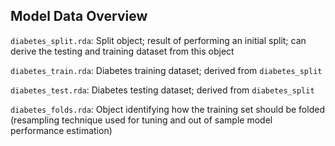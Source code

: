 ## Model Data Overview

`diabetes_split.rda`: Split object; result of performing an initial split; can derive the testing and training dataset from this object

`diabetes_train.rda`: Diabetes training dataset; derived from `diabetes_split`

`diabetes_test.rda`: Diabetes testing dataset; derived from `diabetes_split`

`diabetes_folds.rda`: Object identifying how the training set should be folded (resampling technique used for tuning and out of sample model performance estimation)


